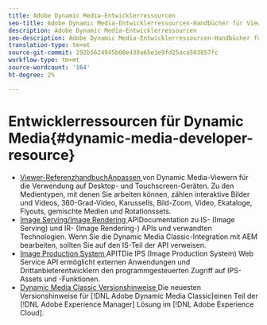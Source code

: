 ```yaml
---
title: Adobe Dynamic Media-Entwicklerressourcen
seo-title: Adobe Dynamic Media-Entwicklerressourcen-Handbücher für Viewer, Image Serving, Image Rendering und Bildproduktion
description: Adobe Dynamic Media-Entwicklerressourcen
seo-description: Adobe Dynamic Media-Entwicklerressourcen-Handbücher für Viewer, Image Serving, Image Rendering und Bildproduktion
translation-type: tm+mt
source-git-commit: 192b5624945b08e438a65e3e9fd25aca503857fc
workflow-type: tm+mt
source-wordcount: '164'
ht-degree: 2%

---
```



# Entwicklerressourcen für Dynamic Media{#dynamic-media-developer-resource}

* [Viewer-ReferenzhandbuchAnpassen ](/help/aem-viewers-ref/homeviewers.md)<!-- (https://experienceleague.adobe.com/docs/dynamic-media-developer-resources/library/home.html?lang=en) -->
von Dynamic Media-Viewern für die Verwendung auf Desktop- und Touchscreen-Geräten. Zu den Medientypen, mit denen Sie arbeiten können, zählen interaktive Bilder und Videos, 360-Grad-Video, Karussells, Bild-Zoom, Video, Ekataloge, Flyouts, gemischte Medien und Rotationssets.
* [Image Serving/Image Rendering ](/help/aem-is-ir-api/homeisir.md)<!-- (https://experienceleague.adobe.com/docs/dynamic-media-developer-resources/image-serving-api/home.html?lang=en) -->
APIDocumentation zu IS- (Image Serving) und IR- (Image Rendering-) APIs und verwandten Technologien. Wenn Sie die Dynamic Media Classic-Integration mit AEM bearbeiten, sollten Sie auf den IS-Teil der API verweisen.
* [Image Production System ](/help/aem-ips-api/c-overview.md)
APITDie IPS (Image Production System) Web Service API ermöglicht externen Anwendungen und Drittanbieterentwicklern den programmgesteuerten Zugriff auf IPS-Assets und -Funktionen.
* [Dynamic Media Classic Versionshinweise ](/help/s7-release-notes/s7rn2017.md)
Die neuesten Versionshinweise für  [!DNL Adobe Dynamic Media Classic]einen Teil der  [!DNL Adobe Experience Manager] Lösung im  [!DNL Adobe Experience Cloud].
